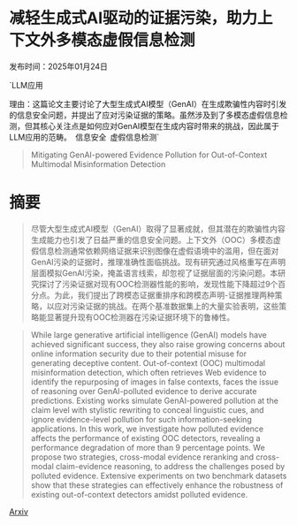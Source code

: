 # 减轻生成式AI驱动的证据污染，助力上下文外多模态虚假信息检测

发布时间：2025年01月24日

`LLM应用

理由：这篇论文主要讨论了大型生成式AI模型（GenAI）在生成欺骗性内容时引发的信息安全问题，并提出了应对污染证据的策略。虽然涉及到了多模态虚假信息检测，但其核心关注点是如何应对GenAI模型在生成内容时带来的挑战，因此属于LLM应用的范畴。` `信息安全` `虚假信息检测`

> Mitigating GenAI-powered Evidence Pollution for Out-of-Context Multimodal Misinformation Detection

# 摘要

> 尽管大型生成式AI模型（GenAI）取得了显著成就，但其潜在的欺骗性内容生成能力也引发了日益严重的信息安全问题。上下文外（OOC）多模态虚假信息检测通常依赖网络证据来识别图像在虚假语境中的滥用，但在面对GenAI污染的证据时，推理准确性面临挑战。现有研究通过风格重写在声明层面模拟GenAI污染，掩盖语言线索，却忽视了证据层面的污染问题。本研究探讨了污染证据对现有OOC检测器性能的影响，发现性能下降超过9个百分点。为此，我们提出了跨模态证据重排序和跨模态声明-证据推理两种策略，以应对污染证据的挑战。在两个基准数据集上的大量实验表明，这些策略能显著提升现有OOC检测器在污染证据环境下的鲁棒性。

> While large generative artificial intelligence (GenAI) models have achieved significant success, they also raise growing concerns about online information security due to their potential misuse for generating deceptive content. Out-of-context (OOC) multimodal misinformation detection, which often retrieves Web evidence to identify the repurposing of images in false contexts, faces the issue of reasoning over GenAI-polluted evidence to derive accurate predictions. Existing works simulate GenAI-powered pollution at the claim level with stylistic rewriting to conceal linguistic cues, and ignore evidence-level pollution for such information-seeking applications. In this work, we investigate how polluted evidence affects the performance of existing OOC detectors, revealing a performance degradation of more than 9 percentage points. We propose two strategies, cross-modal evidence reranking and cross-modal claim-evidence reasoning, to address the challenges posed by polluted evidence. Extensive experiments on two benchmark datasets show that these strategies can effectively enhance the robustness of existing out-of-context detectors amidst polluted evidence.

[Arxiv](https://arxiv.org/abs/2501.14728)